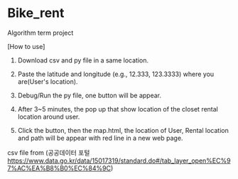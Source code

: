 # Bike_rent
Algorithm term project

[How to use]
1. Download csv and py file in a same location.

2. Paste the latitude and longitude (e.g., 12.333, 123.3333) where you are(User's location). 
3. Debug/Run the py file, one button will be appear.
4. After 3~5 minutes, the pop up that show location of the closet rental location around user.
5. Click the button, then the map.html, the location of User, Rental location and path will be appear with red line in a new web page.

csv file from (공공데이터 포털 https://www.data.go.kr/data/15017319/standard.do#/tab_layer_open%EC%97%AC%EA%B8%B0%EC%84%9C)
